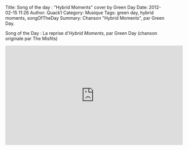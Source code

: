 Title: Song of the day : "Hybrid Moments" cover by Green Day
Date: 2012-02-15 11:26
Author: Quack1
Category: Musique
Tags: green day, hybrid moments, songOfTheDay
Summary: Chanson "Hybrid Moments", par Green Day.

Song of the Day : La reprise d'*Hybrid Moments*, par Green Day (chanson
originale par The Misfits)

<iframe width="560" height="315" src="http://www.youtube.com/embed/gwF6_xTvSNI" frameborder="0" allowfullscreen></iframe>
